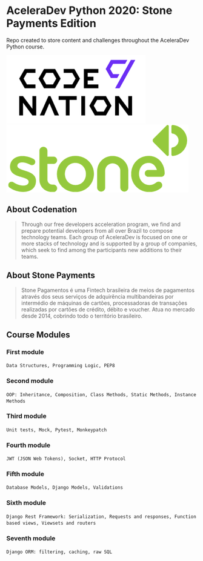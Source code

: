# AceleraDev Python 2020: Stone Payments Edition

Repo created to store content and challenges throughout the AceleraDev Python course.

![codenation](codenation.png)
![stone](stone.png)

## About Codenation

> Through our free developers acceleration program, we find and prepare potential developers from all over Brazil to compose technology teams.
> Each group of AceleraDev is focused on one or more stacks of technology and is supported by a group of companies, which seek to find among the participants new additions to their teams.

## About Stone Payments

> Stone Pagamentos é uma Fintech brasileira de meios de pagamentos através dos seus serviços de adquirência multibandeiras por intermédio de máquinas de cartões, processadoras de transações realizadas por cartões de crédito, débito e voucher. Atua no mercado desde 2014, cobrindo todo o território brasileiro.

## Course Modules

### First module

`Data Structures, Programming Logic, PEP8`

### Second module

`OOP: Inheritance, Composition, Class Methods, Static Methods, Instance Methods`

### Third module

`Unit tests, Mock, Pytest, Monkeypatch`

### Fourth module

`JWT (JSON Web Tokens), Socket, HTTP Protocol`

### Fifth module

`Database Models, Django Models, Validations`

### Sixth module

`Django Rest Framework: Serialization, Requests and responses, Function based views, Viewsets and routers`

### Seventh module

`Django ORM: filtering, caching, raw SQL`

